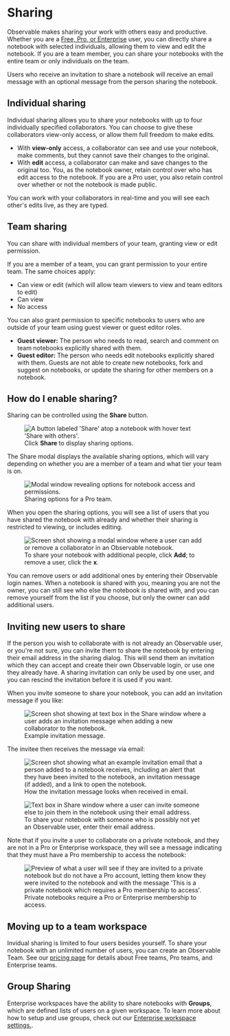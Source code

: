 # Sharing

Observable makes sharing your work with others easy and productive. Whether you are a [Free, Pro, or Enterprise](#moving-up-to-a-team-workspace) user, you can directly share a notebook with selected individuals, allowing them to view and edit the notebook. If you are a team member, you can share your notebooks with the entire team or only individuals on the team.

Users who receive an invitation to share a notebook will receive an email message with an optional message from the person sharing the notebook.

## Individual sharing

Individual sharing allows you to share your notebooks with up to four individually specified collaborators. You can choose to give these collaborators view-only access, or allow them full freedom to make edits.

- With **view-only** access, a collaborator can see and use your notebook, make comments, but they cannot save their changes to the original. 
- With **edit** access, a collaborator can make and save changes to the original too. You, as the notebook owner, retain control over who has edit access to the notebook. If you are a Pro user, you also retain control over whether or not the notebook is made public.

You can work with your collaborators in real-time and you will see each other's edits live, as they are typed.

## Team sharing

You can share with individual members of your team, granting view or edit permission.

If you are a member of a team, you can grant permission to your entire team. The same choices apply: 

- Can view or edit (which will allow team viewers to view and team editors to edit)
- Can view
- No access

You can also grant permission to specific notebooks to users who are outside of your team using guest viewer or guest editor roles.

- **Guest viewer:** The person who needs to read, search and comment on team notebooks explicitly shared with them.
- **Guest editor:** The person who needs edit notebooks explicitly shared with them. Guests are not able to create new notebooks, fork and suggest on notebooks, or update the sharing for other members on a notebook.

## How do I enable sharing?

Sharing can be controlled using the **Share** button. 

<figure>
  <img
    class="screenshot w-50"
    src="./assets/shareButton.png" alt="A button labeled 'Share' atop a notebook with hover text 'Share with others'."
  />
  <figcaption>Click <b>Share</b> to display sharing options.</figcaption>
</figure>

The Share modal displays the available sharing options, which will vary depending on whether you are a member of a team and what tier your team is on.

<figure>
  <img
    class="screenshot w-70"
    src="./assets/shareModalProTeam.png" alt="Modal window revealing options for notebook access and permissions."
  />
  <figcaption>Sharing options for a Pro team.</figcaption>
</figure>

When you open the sharing options, you will see a list of users that you have shared the notebook with already and whether their sharing is restricted to viewing, or includes editing. 

<figure>
  <img
    class="screenshot w-70"
    src="./assets/addSharingUser.png" alt="Screen shot showing a modal window where a user can add or remove a collaborator in an Observable notebook."
  />
  <figcaption>To share your notebook with additional people, click <b>Add</b>; to remove a user, click the <b>x</b>.</figcaption>
</figure>

You can remove users or add additional ones by entering their Observable login names.  When a notebook is shared with you, meaning you are not the owner, you can still see who else the notebook is shared with, and you can remove yourself from the list if you choose, but only the owner can add additional users.

## Inviting new users to share

If the person you wish to collaborate with is not already an Observable user, or you're not sure, you can invite them to share the notebook by entering their email address in the sharing dialog. This will send them an invitation which they can accept and create their own Observable login, or use one they already have. A sharing invitation can only be used by one user, and you can rescind the invitation before it is used if you want.

When you invite someone to share your notebook, you can add an invitation message if you like:

<figure>
  <img
    class="screenshot w-70"
    src="./assets/invitationMessage.png" alt="Screen shot showing at text box in the Share window where a user adds an invitation message when adding a new collaborator to the notebook."
  />
  <figcaption>Example invitation message.</figcaption>
</figure>

The invitee then receives the message via email:

<figure>
  <img
    class="screenshot w-70"
    src="./assets/invitationEmail.png" alt="Screen shot showing what an example invitation email that a person added to a notebook receives, including an alert that they have been invited to the notebook, an invitation message (if added), and a link to open the notebook."
  />
  <figcaption>How the invitation message looks when received in email.</figcaption>
</figure>

<figure>
  <img
    class="screenshot w-70"
    src="./assets/shareInviteWithEmail.png" alt="Text box in Share window where a user can invite someone else to join them in the notebook using their email address."
  />
  <figcaption>To share your notebook with someone who is possibly not yet an Observable user, enter their email address.</figcaption>
</figure>

Note that if you invite a user to collaborate on a private notebook, and they are not in a Pro or Enterprise workspace, they will see a message indicating that they must have a Pro membership to access the notebook:

<figure>
  <img
    class="screenshot w-70"
    src="./assets/proMembershipNotice.png" alt="Preview of what a user will see if they are invited to a private notebook but do not have a Pro account, letting them know they were invited to the notebook and with the message 'This is a private notebook which requires a Pro membership to access'."
  />
  <figcaption>Private notebooks require a Pro or Enterprise membership to access.</figcaption>
</figure>

## Moving up to a team workspace

Invidual sharing is limited to four users besides yourself. To share your notebook with an unlimited number of users, you can create an Observable Team. See our [pricing page](https://observablehq.com/pricing) for details about Free teams, Pro teams, and Enterprise teams.

## Group Sharing
Enterprise workspaces have the ability to share notebooks with **Groups**, which are defined lists of users on a given workspace. To learn more about how to setup and use groups, check out our [Enterprise workspace settings.](https://observablehq.com/@observablehq/workspace-settings#cell-145).